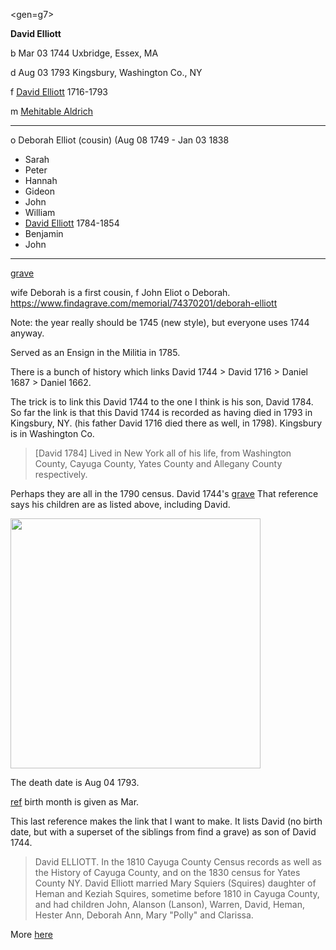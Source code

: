 <gen=g7>

<b>David Elliott</b>

b Mar 03 1744 Uxbridge, Essex, MA

d Aug 03 1793 Kingsbury, Washington Co., NY

f [David Elliott](../g8/david_elliott_1716.md) 1716-1793

m [Mehitable Aldrich](../g8/mehitable_aldrich.md)

<hr>

o  Deborah Elliot (cousin) (Aug 08 1749 - Jan 03 1838

- Sarah
- Peter
- Hannah
- Gideon
- John
- William
- [David Elliott](../g6/david_elliott_1784.md) 1784-1854
- Benjamin 
- John

<hr>

[grave](https://www.findagrave.com/memorial/161574861/david-elliott)

wife Deborah is a first cousin, f John Eliot o Deborah.
https://www.findagrave.com/memorial/74370201/deborah-elliott

Note:  the year really should be 1745 (new style), but everyone uses 1744 anyway.

Served as an Ensign in the Militia in 1785.

There is a bunch of history which links
David 1744 > David 1716 > Daniel 1687 > Daniel 1662.

The trick is to link this David 1744 to the one I think is his son, David 1784.  So far the link is that this David 1744 is recorded as having died in 1793 in Kingsbury, NY. (his father David 1716 died there as well, in 1798).  Kingsbury is in Washington Co.  

> [David 1784] Lived in New York all of his life, from Washington County, Cayuga County, Yates County and Allegany County respectively.

Perhaps they are all in the 1790 census.  David 1744's [grave](https://www.findagrave.com/memorial/161574861/david-elliott)
That reference says his children are as listed above, including David.

<img src="../../Elliott/markers/david_elliott_1744.jpg" style="width: 400px;" />

The death date is Aug 04 1793.

[ref](http://www.themorrisclan.net/GENEALOGY/ELLIOTT%20David%20and%20Deborah%20Elliott.html) birth month is given as Mar.

This last reference makes the link that I want to make.  It lists David (no birth date, but with a superset of the siblings from find a grave) as son of David 1744.

> David ELLIOTT. In the 1810 Cayuga County Census records as well as the History of Cayuga County, and on the 1830 census for Yates County NY. David Elliott married Mary Squiers (Squires) daughter of Heman and Keziah Squires, sometime before 1810 in Cayuga County, and had children John, Alanson (Lanson), Warren, David, Heman, Hester Ann, Deborah Ann, Mary "Polly" and Clarissa.


More [here](http://boards.rootsweb.com/surnames.elliot/613/mb.ashx)